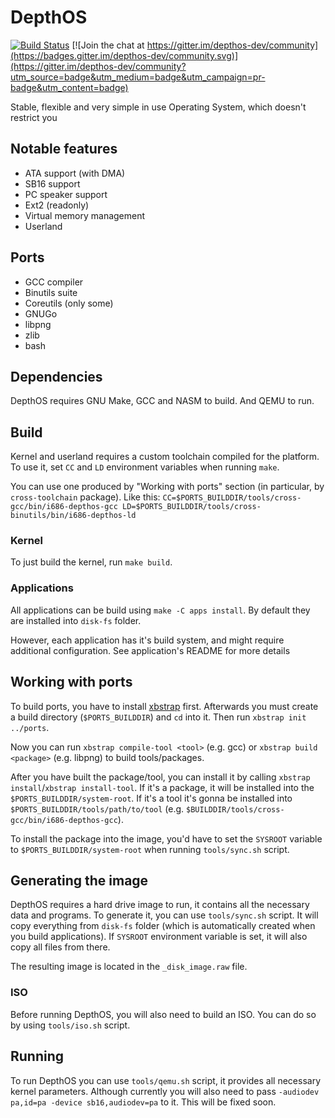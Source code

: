# DepthOS
[![Build Status](https://github.com/FedorLap2006/DepthOS/actions/workflows/kernel.yml/badge.svg)](https://github.com/FedorLap2006/DepthOS/actions/workflows/kernel.yml)
[![Join the chat at https://gitter.im/depthos-dev/community](https://badges.gitter.im/depthos-dev/community.svg)](https://gitter.im/depthos-dev/community?utm_source=badge&utm_medium=badge&utm_campaign=pr-badge&utm_content=badge)

Stable, flexible and very simple in use Operating System, which doesn't restrict you

## Notable features
- ATA support (with DMA)
- SB16 support
- PC speaker support
- Ext2 (readonly)
- Virtual memory management
- Userland

## Ports
- GCC compiler
- Binutils suite
- Coreutils (only some)
- GNUGo
- libpng
- zlib
- bash

## Dependencies
DepthOS requires GNU Make, GCC and NASM to build. And QEMU to run.


## Build
Kernel and userland requires a custom toolchain compiled for the platform.
To use it, set `CC` and `LD` environment variables when running `make`.

You can use one produced by "Working with ports" section (in particular, by `cross-toolchain` package).
Like this: `CC=$PORTS_BUILDDIR/tools/cross-gcc/bin/i686-depthos-gcc LD=$PORTS_BUILDDIR/tools/cross-binutils/bin/i686-depthos-ld`

### Kernel
To just build the kernel, run `make build`.

### Applications
All applications can be build using `make -C apps install`. By default they are installed into `disk-fs` folder.

However, each application has it's build system, and might require additional configuration. See application's README for more details

## Working with ports

To build ports, you have to install [xbstrap](https://github.com/managarm/xbstrap) first.
Afterwards you must create a build directory (`$PORTS_BUILDDIR`) and `cd` into it.
Then run `xbstrap init ../ports`.

Now you can run `xbstrap compile-tool <tool>` (e.g. gcc) or `xbstrap build <package>` (e.g. libpng) to build tools/packages.

After you have built the package/tool, you can install it by calling `xbstrap install`/`xbstrap install-tool`.
If it's a package, it will be installed into the `$PORTS_BUILDDIR/system-root`.
If it's a tool it's gonna be installed into `$PORTS_BUILDDIR/tools/path/to/tool` (e.g. `$BUILDDIR/tools/cross-gcc/bin/i686-depthos-gcc`).

To install the package into the image, you'd have to set the `SYSROOT` variable to `$PORTS_BUILDDIR/system-root` when running `tools/sync.sh` script.

## Generating the image

DepthOS requires a hard drive image to run, it contains all the necessary data and programs.
To generate it, you can use `tools/sync.sh` script. It will copy everything from `disk-fs` folder (which is automatically created when you build applications).
If `SYSROOT` environment variable is set, it will also copy all files from there.

The resulting image is located in the `_disk_image.raw` file.
### ISO
Before running DepthOS, you will also need to build an ISO. You can do so by using `tools/iso.sh` script.

## Running
To run DepthOS you can use `tools/qemu.sh` script, it provides all necessary kernel parameters.
Although currently you will also need to pass `-audiodev pa,id=pa -device sb16,audiodev=pa` to it. This will be fixed soon.
